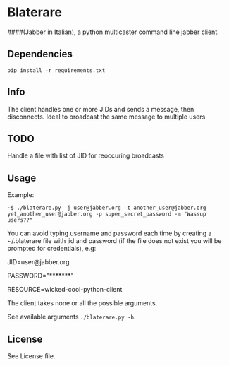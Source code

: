 # Blaterare
####(Jabber in Italian), a python multicaster command line jabber client.

## Dependencies
```
pip install -r requirements.txt
```

## Info
The client handles one or more JIDs and sends a message, then disconnects.
Ideal to broadcast the same message to multiple users

## TODO
Handle a file with list of JID for reoccuring broadcasts

## Usage

Example:
```
~$ ./blaterare.py -j user@jabber.org -t another_user@jabber.org yet_another_user@jabber.org -p super_secret_password -m "Wassup users??"
```
<p>You can avoid typing username and password each time by creating a ~/.blaterare file with jid and password (if the file does not exist you will be prompted for credentials), e.g:</p>
<p>JID=user@jabber.org
<p>PASSWORD="*******"
<p>RESOURCE=wicked-cool-python-client

The client takes none or all the possible arguments.

See available arguments
```./blaterare.py -h```.

## License

See License file.
